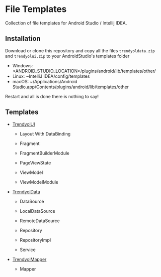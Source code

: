 # File Templates

Collection of file templates for Android Studio / Intellij IDEA.

## Installation

Download or clone this repository and copy all the files `trendyoldata.zip` and `trendyolui.zip` to your AndroidStudio's templates folder

- Windows:  <ANDROID_STUDIO_LOCATION>/plugins/android/lib/templates/other/
- Linux:    ~IntelliJ IDEA<version>/config/templates
- macOS:    ~/Applications/Android Studio.app/Contents/plugins/android/lib/templates/other


Restart and all is done there is nothing to say!

## Templates

* [TrendyolUI](TrendyolUI.zip)

	+ Layout With DataBinding

	+ Fragment

	+ FragmentBuilderModule

	+ PageViewState

	+ ViewModel

	+ ViewModelModule


* [TrendyolData](TrendyolData.zip)

	+ DataSource

	+ LocalDataSource

	+ RemoteDataSource

	+ Repository

	+ RepositoryImpl

	+ Service


* [TrendyolMapper](TrendyolMapper.zip)

	+ Mapper
